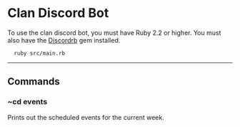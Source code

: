 # Clan Discord Bot

To use the clan discord bot, you must have Ruby 2.2 or higher. You must also have the [Discordrb](https://github.com/meew0/discordrb) gem installed.

```
  ruby src/main.rb
```

-----

## Commands

### ~cd events

Prints out the scheduled events for the current week.
